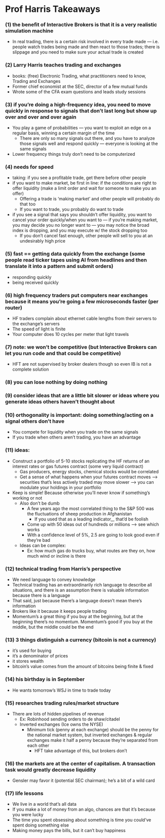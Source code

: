 # Prof Harris Takeaways

### (1) the benefit of Interactive Brokers is that it is a very realistic simulation machine

- In real trading, there is a certain risk involved in every trade made — i.e. people watch trades being made and then react to those trades; there is slippage and you need to make sure your actual trade is created

### (2) Larry Harris teaches trading and exchanges

- books: (free) Electronic Trading, what practitioners need to know, Trading and Exchanges
- Former chief economist at the SEC, director of a few mutual funds
- Wrote some of the CFA exam questions and leads study sessions

### (3) if you’re doing a high-frequency idea, you need to move quickly in response to signals that don’t last long but show up over and over and over again

- You play a game of probabilities — you want to exploit an edge on a regular basis, winning a certain margin of the time
  - There are only so many signals out there, and you have to analyze those signals well and respond quickly — everyone is looking at the same signals
- Lower frequency things truly don’t need to be computerized

### (4) needs for speed

- taking: if you see a profitable trade, get there before other people
- if you want to make market, be first in line: if the conditions are right to offer liquidity (make a limit order and wait for someone to make you an offer)
  - Offering a trade is ‘making market’ and other people will probably do that too
  - If you want to trade, you probably do want to trade
- if you see a signal that says you shouldn’t offer liquidity, you want to cancel your order quickly/when you want to — if you’re making market, you may decide you no longer want to — you may notice the broad index is dropping, and you may execute w/ the stock dropping too
  - If you don’t cancel fast enough, other people will sell to you at an undesirably high price

### (5) fast == getting data quickly from the exchange (some people read ticker tapes using AI from headlines and then translate it into a pattern and submit orders)

- responding quickly
- being received quickly

### (6) high frequency traders put computers near exchanges because it means you’re going a few microseconds faster (per router)

- HF traders complain about ethernet cable lengths from their servers to the exchange’s servers
- The speed of light is finite
- Your computer does 10 cycles per meter that light travels

### (7) note: we won’t be competitive (but Interactive Brokers can let you run code and that could be competitive)

- HFT are not supervised by broker dealers though so even IB is not a complete solution

### (8) you can lose nothing by doing nothing

### (9) consider ideas that are a little bit slower or ideas where you generate ideas others haven’t thought about

### (10) orthogonality is important: doing something/acting on a signal others don’t have

- You compete for liquidity when you trade on the same signals
- If you trade when others aren’t trading, you have an advantage

### (11) ideas:

- Construct a portfolio of 5-10 stocks replicating the HF returns of an interest rates or gas futures contract (some very liquid contract)
  - Gas producers, energy stocks, chemical stocks would be correlated
  - Get a sense of what happens when your futures contract moves —> securities that’s less actively traded may move slower —> you can modulate your holdings in your portfolio
- Keep is simple! Because otherwise you’ll never know if something’s working or not
  - Also don’t be dumb
    - A few years ago the most correlated thing to the S&P 500 was the fluctuations of sheep production in Afghanistan
      - If you used that as a leading indicator,,, that’d be foolish
    - Come up with 50 ideas out of hundreds or millions —> see which works
    - With a confidence level of 5%, 2.5 are going to look good even if they’re bad
  - Ideas can be complex:
    - Ex: how much gas do trucks buy, what routes are they on, how much wind or incline is there

### (12) technical trading from Harris’s perspective

- We need language to convey knowledge
- Technical trading has an extraordinarily rich language to describe all situations, and there is an assumption there is valuable information because there is a language
- That said, just because there’s a language doesn’t mean there’s information
- Brokers like it because it keeps people trading
- Momentum’s a great thing if you buy at the beginning, but at the beginning there’s no momentum. Momentum’s good if you buy at the middle, but the middle could be the end

### (13) 3 things distinguish a currency (bitcoin is not a currency)

- it’s used for buying
- it’s a denominator of prices
- it stores wealth
- bitcoin’s value comes from the amount of bitcoins being finite & 	fixed

### (14) his birthday is in September

- He wants tomorrow’s WSJ in time to trade today

### (15) researches trading rules/market structure

- There are lots of hidden pipelines of revenue
  - Ex: Robinhood sending orders to de shaw/citadel
  - Inverted exchanges (Ice owns the NYSE)
    - Minimum tick (penny at each exchange) should be the penny for the national market system, but inverted exchanges & regular exchanges make it half a penny because they’re separated from each other
      - HFT take advantage of this, but brokers don’t

### (16) the markets are at the center of capitalism. A transaction task would greatly decrease liquidity

- Gensler may favor it (potential SEC chairman); he’s a bit of a wild card

### (17) life lessons

- We live in a world that’s all data
- If you make a lot of money from an algo, chances are that it’s because you were lucky
- The time you spent obsessing about something is time you could’ve spent doing something else
- Making money pays the bills, but it can’t buy happiness